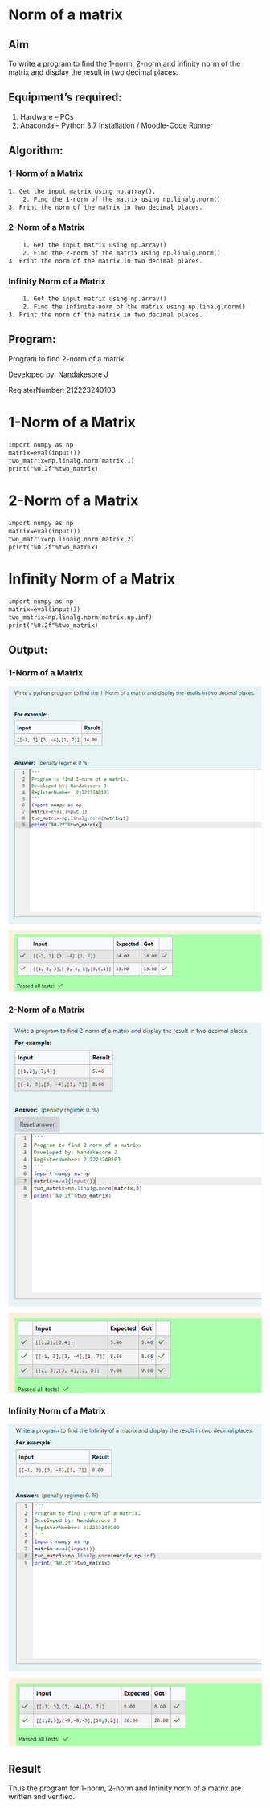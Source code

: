 # Norm of a matrix
## Aim
To write a program to find the 1-norm, 2-norm and infinity norm of the matrix and display the result in two decimal places.
## Equipment’s required:
1.	Hardware – PCs
2.	Anaconda – Python 3.7 Installation / Moodle-Code Runner
## Algorithm:

### 1-Norm of a Matrix<br>
	1. Get the input matrix using np.array(). 
        2. Find the 1-norm of the matrix using np.linalg.norm() 
	3. Print the norm of the matrix in two decimal places. 

### 2-Norm of a Matrix <br>
        1. Get the input matrix using np.array()
        2. Find the 2-norm of the matrix using np.linalg.norm() 
	3. Print the norm of the matrix in two decimal places. 

### Infinity Norm of a Matrix <br>
        1. Get the input matrix using np.array()
        2. Find the infinite-norm of the matrix using np.linalg.norm()
	3. Print the norm of the matrix in two decimal places.
    
## Program:

Program to find 2-norm of a matrix.

Developed by: Nandakesore J

RegisterNumber: 212223240103

# 1-Norm of a Matrix

```
import numpy as np
matrix=eval(input())
two_matrix=np.linalg.norm(matrix,1)
print("%0.2f"%two_matrix)
```

# 2-Norm of a Matrix
```
import numpy as np
matrix=eval(input())
two_matrix=np.linalg.norm(matrix,2)
print("%0.2f"%two_matrix)
```
# Infinity Norm of a Matrix
```
import numpy as np
matrix=eval(input())
two_matrix=np.linalg.norm(matrix,np.inf)
print("%0.2f"%two_matrix)
```

## Output:
### 1-Norm of a Matrix
![alt text](image.png)
<br>

### 2-Norm of a Matrix
![alt text](image-1.png)
<br>

### Infinity Norm of a Matrix
![alt text](image-2.png)
<br>

## Result
Thus the program for 1-norm, 2-norm and Infinity norm of a matrix are written and verified.
